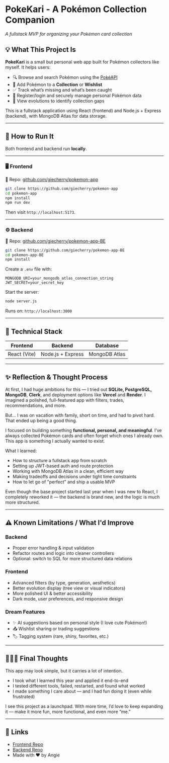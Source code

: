 # PokeKari - A Pokémon Collection Companion

*A fullstack MVP for organizing your Pokémon card collection*

## 💡 What This Project Is

**PokeKari** is a small but personal web app built for Pokémon collectors like myself. It helps users:

* 🔍 Browse and search Pokémon using the [PokéAPI](https://pokeapi.co/)
* 🧾 Add Pokémon to a **Collection** or **Wishlist**
* ✅ Track what’s missing and what’s been caught
* 🔐 Register/login and securely manage personal Pokémon data
* 🔄 View evolutions to identify collection gaps

This is a fullstack application using React (frontend) and Node.js + Express (backend), with MongoDB Atlas for data storage.

---

## 🚀 How to Run It

Both frontend and backend run **locally**.

---

### 🖥️ Frontend

📁 Repo: [github.com/giecherry/pokemon-app](https://github.com/giecherry/pokemon-app)

```bash
git clone https://github.com/giecherry/pokemon-app
cd pokemon-app
npm install
npm run dev
```

Then visit `http://localhost:5173`.

---

### ⚙️ Backend

📁 Repo: [github.com/giecherry/pokemon-app-BE](https://github.com/giecherry/pokemon-app-BE)

```bash
git clone https://github.com/giecherry/pokemon-app-BE
cd pokemon-app-BE
npm install
```

Create a `.env` file with:

```env
MONGODB_URI=your_mongodb_atlas_connection_string
JWT_SECRET=your_secret_key
```

Start the server:

```bash
node server.js
```

Runs on: `http://localhost:3000`

---

## 🔎 Technical Stack

| Frontend     | Backend           | Database      |
| ------------ | ----------------- | ------------- |
| React (Vite) | Node.js + Express | MongoDB Atlas |

---

## ✨ Reflection & Thought Process

At first, I had huge ambitions for this — I tried out **SQLite, PostgreSQL, MongoDB**, **Clerk**, and deployment options like **Vercel** and **Render**. I imagined a polished, full-featured app with filters, trades, recommendations, and more.

But... I was on vacation with family, short on time, and had to pivot hard. That ended up being a good thing.

I focused on building something **functional, personal, and meaningful**. I’ve always collected Pokémon cards and often forget which ones I already own. This app is something I actually wanted to exist.

What I learned:

* How to structure a fullstack app from scratch
* Setting up JWT-based auth and route protection
* Working with MongoDB Atlas in a clean, efficient way
* Making tradeoffs and decisions under tight time constraints
* How to let go of "perfect" and ship a usable MVP

Even though the base project started last year when I was new to React, I completely reworked it — the backend is brand new, and the logic is much more structured.

---

## ⚠️ Known Limitations / What I'd Improve

### Backend

* Proper error handling & input validation
* Refactor routes and logic into cleaner controllers
* Optional: switch to SQL for more structured data relations

### Frontend

* Advanced filters (by type, generation, aesthetics)
* Better evolution display (tree view or visual indicators)
* More polished UI & better accessibility
* Dark mode, user preferences, and responsive design

### Dream Features

* ✨ AI suggestions based on personal style (I love cute Pokémon!)
* 📤 Wishlist sharing or trading suggestions
* 🏷️ Tagging system (rare, shiny, favorites, etc.)

---

## 🙋🏽‍♀️ Final Thoughts

This app may look simple, but it carries a lot of intention.

* I took what I learned this year and applied it end-to-end
* I tested different tools, failed, restarted, and found what worked
* I made something I care about — and I had fun doing it (even while frustrated)

I see this project as a launchpad. With more time, I’d love to keep expanding it — make it more fun, more functional, and even more “me.”

---

## 📎 Links

* [Frontend Repo](https://github.com/giecherry/pokemon-app)
* [Backend Repo](https://github.com/giecherry/pokemon-app-BE)
* Made with ❤️ by Angie
